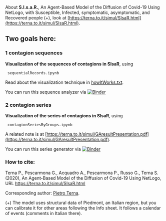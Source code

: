 About **S.I.s.a.R.**, An Agent-Based Model of the Diffusion of Covid-19 Using NetLogo, with Susceptible, Infected, symptomatic, asymptomatic, and Recovered people (+), look at [https://terna.to.it/simul/SIsaR.html](https://terna.to.it/simul/SIsaR.html).



## Two goals here:


### 1 contagion sequences

**Visualization of the sequences of contagions in SIsaR**, using

     sequentialRecords.ipynb


Read about the visualization technique in [howItWorks.txt](howItWorks.txt).

You can run this sequence analyzer via [![Binder](https://mybinder.org/badge_logo.svg)](https://mybinder.org/v2/gh/terna/contagionSequence/master?filepath=sequentialRecords.ipynb)

### 2 contagion series

**Visualization of the series of contagions in SIsaR**, using

     contagionSeriesByGroups.ipynb


A related note is at [https://terna.to.it/simul/GAresultPresentation.pdf](https://terna.to.it/simul/GAresultPresentation.pdf).


You can run this series generator via [![Binder](https://mybinder.org/badge_logo.svg)](https://mybinder.org/v2/gh/terna/contagionSequence/master?filepath=contagionSeriesByGroups.ipynb)

### How to cite:
Terna P., Pescarmona G., Acquadro A., Pescarmona P., Russo G., Terna S. (2020), An Agent-Based Model of the Diffusion of Covid-19 Using NetLogo, URL https://terna.to.it/simul/SIsaR.html

Corresponding author: [Pietro Terna](mailto:pietro.terna@unito.it).

(+) The model uses structural data of Piedmont, an Italian region, but you can calibrate it for other areas following the Info sheet. It follows a calendar of events (comments in Italian there).
